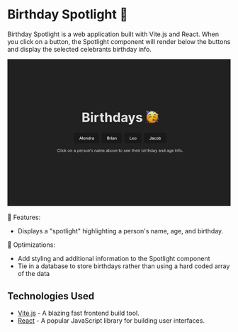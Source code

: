 # Birthday Spotlight 🎉

Birthday Spotlight is a web application built with Vite.js and React. When you click on a button, the Spotlight component will render below the buttons and display the selected celebrants birthday info.

![Screenshot of the Birthday Spotlight app, displays "Birthdays" as the title, then buttons with different names. The names are "Alondra", "Brian", "Leo", and "Jacob".](https://github.com/alondramora/bday-spotlight/blob/main/assets/Screen%20Shot%202023-09-04%20at%207.34.32%20PM.png)

🎈 Features:
- Displays a "spotlight" highlighting a person's name, age, and birthday.

🚀 Optimizations:
- Add styling and additional information to the Spotlight component
- Tie in a database to store birthdays rather than using a hard coded array of the data 

## Technologies Used
- [Vite.js](https://vitejs.dev/) - A blazing fast frontend build tool.
- [React](https://reactjs.org/) - A popular JavaScript library for building user interfaces.
